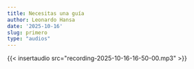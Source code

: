 ```yaml
---
title: Necesitas una guía
author: Leonardo Hansa
date: '2025-10-16'
slug: primero
type: "audios"
---
```


{{< insertaudio src="recording-2025-10-16-16-50-00.mp3" >}}
